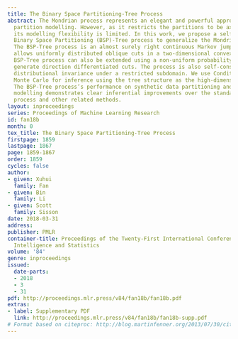 ```yaml
---
title: The Binary Space Partitioning-Tree Process
abstract: The Mondrian process represents an elegant and powerful approach for space
  partition modelling. However, as it restricts the partitions to be axis-aligned,
  its modelling flexibility is limited. In this work, we propose a self-consistent
  Binary Space Partitioning (BSP)-Tree process to generalize the Mondrian process.
  The BSP-Tree process is an almost surely right continuous Markov jump process that
  allows uniformly distributed oblique cuts in a two-dimensional convex polygon. The
  BSP-Tree process can also be extended using a non-uniform probability measure to
  generate direction differentiated cuts. The process is also self-consistent, maintaining
  distributional invariance under a restricted subdomain. We use Conditional-Sequential
  Monte Carlo for inference using the tree structure as the high-dimensional variable.
  The BSP-Tree process’s performance on synthetic data partitioning and relational
  modelling demonstrates clear inferential improvements over the standard Mondrian
  process and other related methods.
layout: inproceedings
series: Proceedings of Machine Learning Research
id: fan18b
month: 0
tex_title: The Binary Space Partitioning-Tree Process
firstpage: 1859
lastpage: 1867
page: 1859-1867
order: 1859
cycles: false
author:
- given: Xuhui
  family: Fan
- given: Bin
  family: Li
- given: Scott
  family: Sisson
date: 2018-03-31
address: 
publisher: PMLR
container-title: Proceedings of the Twenty-First International Conference on Artficial
  Intelligence and Statistics
volume: '84'
genre: inproceedings
issued:
  date-parts:
  - 2018
  - 3
  - 31
pdf: http://proceedings.mlr.press/v84/fan18b/fan18b.pdf
extras:
- label: Supplementary PDF
  link: http://proceedings.mlr.press/v84/fan18b/fan18b-supp.pdf
# Format based on citeproc: http://blog.martinfenner.org/2013/07/30/citeproc-yaml-for-bibliographies/
---
```

